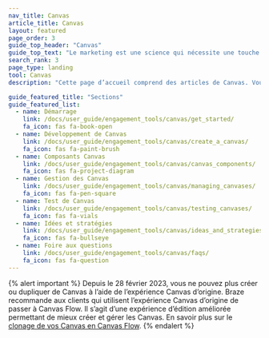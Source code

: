 ```yaml
---
nav_title: Canvas
article_title: Canvas
layout: featured
page_order: 3
guide_top_header: "Canvas"
guide_top_text: "Le marketing est une science qui nécessite une touche artistique et des outils spécialisés. Le Canvas vous permet d’allier rigueur et créativité pour créer des expériences importantes, pertinentes et personnelles pour chaque client. <br> <br> Un Canvas est une interface simple, unifiée où les marketeurs peuvent implémenter des campagnes avec plusieurs messages et étapes pour créer un parcours cohérent puis comparer et optimiser ces expériences à l’aide d’une analyse complète pour l’ensemble de l’expérience utilisateur. <br> <br> Les articles suivants vous guideront dans la configuration d’un Canvas et vous permettront d’optimiser vos stratégies lors de la création d’expériences client. Vous pouvez également consulter notre <a href='https://learning.braze.com/canvas-course'>Cours d’apprentissage Braze Canvas</a> !<br><br>**Un Canvas est uniquement disponible pour les clients sur les contrats annuels. Si vous ne figurez pas sur le contrat, <a href='https://www.braze.com/contact/'>contactez Braze</a> pour savoir comment obtenir un Canvas.**"
search_rank: 3
page_type: landing
tool: Canvas
description: "Cette page d’accueil comprend des articles de Canvas. Vous trouverez ici des ressources sur la création de Canvas, ses composants, la gestion et le test des Canvas, ainsi que des idées et des stratégies."

guide_featured_title: "Sections"
guide_featured_list:
  - name: Démarrage
    link: /docs/user_guide/engagement_tools/canvas/get_started/
    fa_icon: fas fa-book-open
  - name: Développement de Canvas
    link: /docs/user_guide/engagement_tools/canvas/create_a_canvas/
    fa_icon: fas fa-paint-brush
  - name: Composants Canvas
    link: /docs/user_guide/engagement_tools/canvas/canvas_components/
    fa_icon: fas fa-project-diagram 
  - name: Gestion des Canvas
    link: /docs/user_guide/engagement_tools/canvas/managing_canvases/
    fa_icon: fas fa-pen-square
  - name: Test de Canvas
    link: /docs/user_guide/engagement_tools/canvas/testing_canvases/
    fa_icon: fas fa-vials
  - name: Idées et stratégies
    link: /docs/user_guide/engagement_tools/canvas/ideas_and_strategies/
    fa_icon: fas fa-bullseye
  - name: Foire aux questions
    link: /docs/user_guide/engagement_tools/canvas/faqs/
    fa_icon: fas fa-question
---
```


{% alert important %}
Depuis le 28 février 2023, vous ne pouvez plus créer ou dupliquer de Canvas à l’aide de l’expérience Canvas d’origine. Braze recommande aux clients qui utilisent l’expérience Canvas d’origine de passer à Canvas Flow. Il s’agit d’une expérience d’édition améliorée permettant de mieux créer et gérer les Canvas. En savoir plus sur le [clonage de vos Canvas en Canvas Flow]({{site.baseurl}}/user_guide/engagement_tools/canvas/managing_canvases/cloning_canvases/).
{% endalert %}

<br>
